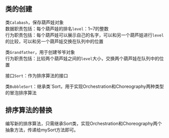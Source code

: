 ## 类的创建 
类`Calabash`，保存葫芦娃对象  
数据职责包括：每个葫芦娃的排名`level`：1~7的整数   
行为职责包括：每个葫芦娃可以展示自己的名字，可以和另一个葫芦娃进行`level`的比较，可以和另一个葫芦娃交换在队列中的位置

类`Grandfather`，用于创建爷爷对象  
行为职责包括：比较两个葫芦娃之间的`level`大小，交换两个葫芦娃在队列中的位置  

接口`Sort`：作为排序算法的接口  

类`BubbleSort`：继承类`Sort，用于实现Orchestration和Choreography两种类型的冒泡排序算法     


## 排序算法的替换
编写新的排序算法，只需继承Sort类，实现Orchestration和Choreography两个抽象方法，传递给mySort方法即可。
